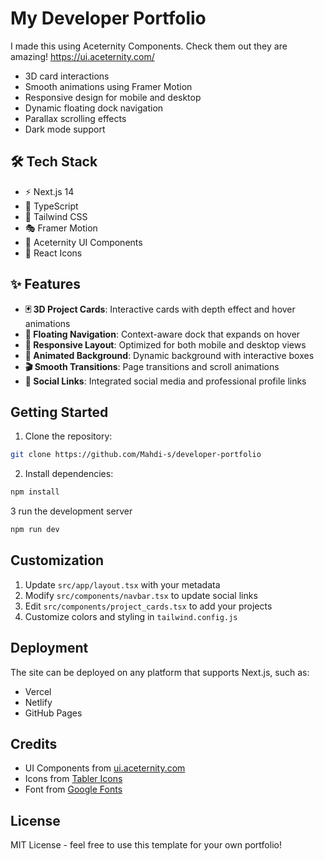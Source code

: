 # My Developer Portfolio

I made this using Aceternity Components. Check them out they are amazing!
https://ui.aceternity.com/

- 3D card interactions
- Smooth animations using Framer Motion
- Responsive design for mobile and desktop
- Dynamic floating dock navigation
- Parallax scrolling effects
- Dark mode support

## 🛠️ Tech Stack

- ⚡ Next.js 14
- 📘 TypeScript
- 🎨 Tailwind CSS
- 🎭 Framer Motion
- 🎪 Aceternity UI Components
- 💫 React Icons

## ✨ Features

- **🃏 3D Project Cards**: Interactive cards with depth effect and hover animations
- **🎯 Floating Navigation**: Context-aware dock that expands on hover
- **📱 Responsive Layout**: Optimized for both mobile and desktop views
- **🌈 Animated Background**: Dynamic background with interactive boxes
- **🎬 Smooth Transitions**: Page transitions and scroll animations
- **🔗 Social Links**: Integrated social media and professional profile links


## Getting Started

1. Clone the repository:
```bash
git clone https://github.com/Mahdi-s/developer-portfolio
```
2. Install dependencies:
```bash
npm install
```
3 run the development server
```bash
npm run dev
```

## Customization

1. Update `src/app/layout.tsx` with your metadata
2. Modify `src/components/navbar.tsx` to update social links
3. Edit `src/components/project_cards.tsx` to add your projects
4. Customize colors and styling in `tailwind.config.js`

## Deployment

The site can be deployed on any platform that supports Next.js, such as:

- Vercel
- Netlify
- GitHub Pages

## Credits

- UI Components from [ui.aceternity.com](https://ui.aceternity.com)
- Icons from [Tabler Icons](https://tabler-icons.io)
- Font from [Google Fonts](https://fonts.google.com)

## License

MIT License - feel free to use this template for your own portfolio!